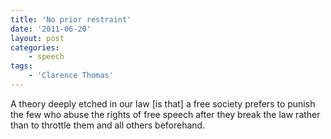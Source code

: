 ```yaml
---
title: 'No prior restraint'
date: '2011-06-20'
layout: post
categories:
    - speech
tags:
    - 'Clarence Thomas'
---
```


A theory deeply etched in our law \[is that\] a free society prefers to punish the few who abuse the rights of free speech after they break the law rather than to throttle them and all others beforehand.